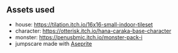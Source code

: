 ## Assets used

- house: https://tilation.itch.io/16x16-small-indoor-tileset
- character: https://otterisk.itch.io/hana-caraka-base-character
- monster: https://penusbmic.itch.io/monster-pack-i
- jumpscare made with [Aseprite](https://www.aseprite.org/)
